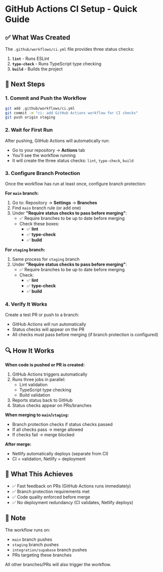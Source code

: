 # GitHub Actions CI Setup - Quick Guide

## ✅ What Was Created

The `.github/workflows/ci.yml` file provides three status checks:
1. **`lint`** - Runs ESLint
2. **`type-check`** - Runs TypeScript type checking  
3. **`build`** - Builds the project

## 🚀 Next Steps

### 1. Commit and Push the Workflow

```bash
git add .github/workflows/ci.yml
git commit -m "ci: add GitHub Actions workflow for CI checks"
git push origin staging
```

### 2. Wait for First Run

After pushing, GitHub Actions will automatically run:
- Go to your repository → **Actions** tab
- You'll see the workflow running
- It will create the three status checks: `lint`, `type-check`, `build`

### 3. Configure Branch Protection

Once the workflow has run at least once, configure branch protection:

**For `main` branch:**
1. Go to: Repository → **Settings** → **Branches**
2. Find `main` branch rule (or add one)
3. Under **"Require status checks to pass before merging"**:
   - ✅ Require branches to be up to date before merging
   - Check these boxes:
     - ✅ **lint**
     - ✅ **type-check**
     - ✅ **build**

**For `staging` branch:**
1. Same process for `staging` branch
2. Under **"Require status checks to pass before merging"**:
   - ✅ Require branches to be up to date before merging
   - Check:
     - ✅ **lint**
     - ✅ **type-check**
     - ✅ **build**

### 4. Verify It Works

Create a test PR or push to a branch:
- GitHub Actions will run automatically
- Status checks will appear on the PR
- All checks must pass before merging (if branch protection is configured)

## 🔍 How It Works

**When code is pushed or PR is created:**
1. GitHub Actions triggers automatically
2. Runs three jobs in parallel:
   - Lint validation
   - TypeScript type checking
   - Build validation
3. Reports status back to GitHub
4. Status checks appear on PRs/branches

**When merging to `main`/`staging`:**
- Branch protection checks if status checks passed
- If all checks pass → merge allowed
- If checks fail → merge blocked

**After merge:**
- Netlify automatically deploys (separate from CI)
- CI = validation, Netlify = deployment

## 🎯 What This Achieves

- ✅ Fast feedback on PRs (GitHub Actions runs immediately)
- ✅ Branch protection requirements met
- ✅ Code quality enforced before merge
- ✅ No deployment redundancy (CI validates, Netlify deploys)

## 📝 Note

The workflow runs on:
- `main` branch pushes
- `staging` branch pushes  
- `integration/supabase` branch pushes
- PRs targeting these branches

All other branches/PRs will also trigger the workflow.

